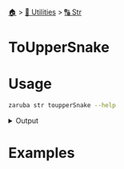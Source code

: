 <!--startTocHeader-->
[🏠](../../README.md) > [🔧 Utilities](../README.md) > [🔠 Str](README.md)
# ToUpperSnake
<!--endTocHeader-->

# Usage


```bash
zaruba str toupperSnake --help
```
 
<details>
<summary>Output</summary>
 
```````
String manipulation utilities

Usage:
  zaruba str [command]

Available Commands:
  addPrefix      Add prefix to string or do nothing if string already has that prefix
  currentTime    Print current time
  doubleQuote    Double quote string
  fullIndent     indent multi-line string, include first line
  getIndentation Get indentation of string
  indent         indent multi-line string, exclude first line
  newName        Generate new name
  newUuid        Generate new UUID string
  padLeft        Fill from left
  padRight       Fill from right
  repeat         Repeat string for repetition times
  replace        Replace string by jsonMapReplacement
  singleQuote    Single quote string
  split          Split string into a jsonList
  submatch       Return submatch matching the pattern
  toCamel        Turn string into camelCase
  toKebab        Turn string into kebab-case
  toLower        Turn string into lower case
  toPascal       Turn string into PascalCase
  toPlural       Turn string into PascalCase
  toSingular     Turn string into singular
  toSnake        Turn string into snake_case
  toTitle        Turn string into Title
  toUpper        Turn string into UPPER CASE
  toUpperSnake   Turn string into UPPER_SNAKE_CASE

Flags:
  -h, --help   help for str

Use "zaruba str [command] --help" for more information about a command.
```````
</details>


# Examples


<!--startTocSubtopic-->

<!--endTocSubtopic-->